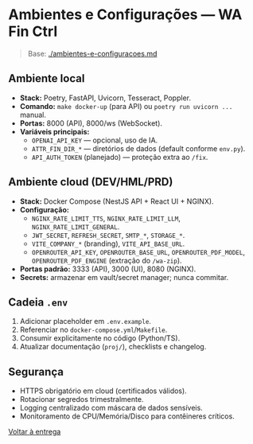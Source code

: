 <!-- proj/05-entrega-e-implantacao/ambientes-e-configuracoes-spec.md -->
# Ambientes e Configurações — WA Fin Ctrl

> Base: [./ambientes-e-configuracoes.md](./ambientes-e-configuracoes.md)

## Ambiente local
- **Stack:** Poetry, FastAPI, Uvicorn, Tesseract, Poppler.
- **Comando:** `make docker-up` (para API) ou `poetry run uvicorn ...` manual.
- **Portas:** 8000 (API), 8000/ws (WebSocket).
- **Variáveis principais:**
  - `OPENAI_API_KEY` — opcional, uso de IA.
  - `ATTR_FIN_DIR_*` — diretórios de dados (default conforme `env.py`).
  - `API_AUTH_TOKEN` (planejado) — proteção extra ao `/fix`.

## Ambiente cloud (DEV/HML/PRD)
- **Stack:** Docker Compose (NestJS API + React UI + NGINX).
- **Configuração:**
  - `NGINX_RATE_LIMIT_TTS`, `NGINX_RATE_LIMIT_LLM`, `NGINX_RATE_LIMIT_GENERAL`.
  - `JWT_SECRET`, `REFRESH_SECRET`, `SMTP_*`, `STORAGE_*`.
  - `VITE_COMPANY_*` (branding), `VITE_API_BASE_URL`.
  - `OPENROUTER_API_KEY`, `OPENROUTER_BASE_URL`, `OPENROUTER_PDF_MODEL`, `OPENROUTER_PDF_ENGINE` (extração do `/wa-zip`).
- **Portas padrão:** 3333 (API), 3000 (UI), 8080 (NGINX).
- **Secrets:** armazenar em vault/secret manager; nunca commitar.

## Cadeia `.env`
1. Adicionar placeholder em `.env.example`.
2. Referenciar no `docker-compose.yml`/`Makefile`.
3. Consumir explicitamente no código (Python/TS).
4. Atualizar documentação (`proj/`), checklists e changelog.

## Segurança
- HTTPS obrigatório em cloud (certificados válidos).  
- Rotacionar segredos trimestralmente.  
- Logging centralizado com máscara de dados sensíveis.  
- Monitoramento de CPU/Memória/Disco para contêineres críticos.

[Voltar à entrega](README-spec.md)
